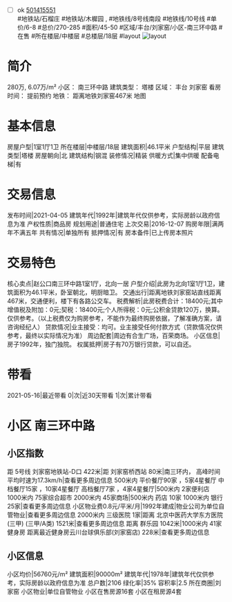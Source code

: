 - [ ] ok [501415551](https://bj.5i5j.com/ershoufang/501415551.html)  
 #地铁站/石榴庄 #地铁站/木樨园 ,  #地铁线/8号线南段 #地铁线/10号线
#单价/6-8 #总价/270-285 #面积/45-50   #区域/丰台/刘家窑/小区-南三环中路 #在售 #所在楼层/中楼层 #总楼层/18层 #layout 
![layout](http://image2a.5i5j.com/bdir/layout/fd03abc4e3f544a18dc43c00a2ea1fd6.jpg_P5.jpg) 
# 简介 
 280万,  6.07万/m² 
小区： 南三环中路
建筑类型： 塔楼
区域： 丰台 刘家窑
看房时间： 提前预约
地铁： 距离地铁刘家窑467米 地图
# 基本信息 
 房屋户型|1室1厅1卫
所在楼层|中楼层/18层
建筑面积|46.1平米
户型结构|平层
建筑类型|塔楼
房屋朝向|北
建筑结构|钢混
装修情况|精装
供暖方式|集中供暖
配备电梯|有
# 交易信息 
 发布时间|2021-04-05
建筑年代|1992年|建筑年代仅供参考，实际房龄以政府信息为准
产权性质|商品房
规划用途|普通住宅
上次交易|2016-12-07
购房年限|满两年不满五年
共有情况|单独所有
抵押情况|有
房本备件|已上传房本照片
# 交易特色 
 核心卖点|赵公口南三环中路1室1厅，北向一居
户型介绍|此房为北向1室1厅1卫，建筑面积为46.1平米，卧室朝北，明厨暗卫。
交通出行|距离地铁刘家窑站直线距离467米，交通便利，楼下有各路公交车。
税费解析|此房税费合计：18400元;其中增值税及附加：0元;契税：18400元;个人所得税：0元;公积金贷款120万，换算。仅供参考。（以上税费仅为购房参考，不能作为最终购房依据，了解准确方案，请咨询经纪人）
贷款情况|业主接受：均可。业主接受任何付款方式（贷款情况仅供参考，最终以实际情况为准）
周边配套|周边有合生广场，百荣商场。
小区信息|房子1992年，独门独院。
权属抵押|房子有70万银行贷款，可以自还。
# 带看 
 2021-05-16|最近带看	 0|次|近30天带看	 1|次|累计带看
# 小区 南三环中路
## 小区指数 
 距 5号线 刘家窑地铁站-D口 422米|距 刘家窑桥西站 80米|南三环内， 高峰时间平均时速为17.3km/h|查看更多周边信息
500米内 平价餐厅90家 ，5家4星餐厅
中档餐厅15家 ，10家4星餐厅
高档餐厅7家 ，4家4星餐厅|500米内 2家便利店
1000米内 75家综合超市
2000米内 45家商场|500米内 药店 10家
1000米内 银行 25家|查看更多周边信息
小区物业费0.8元/平米/月|1992年建成|物业公司为单位自管物业|查看更多周边信息
2000米内 三级医院 1家|距离 北京中医药大学东方医院(三甲) (三甲/A类) 1521米|查看更多周边信息
距离 群乐园 1042米|1000米内 41家 健身房
距离最近健身房云川台球俱乐部(刘家窑店) 228米|查看更多周边信息
## 小区信息 
 小区均价|56760元/m²
建筑面积|90000m²
建筑年代|1978年|建筑年代仅供参考，实际房龄以政府信息为准
总户数|2106
绿化率|35%
容积率|2.5
所在商圈|刘家窑
小区物业|单位自管物业
小区在售房源16套
小区在租房源4套
